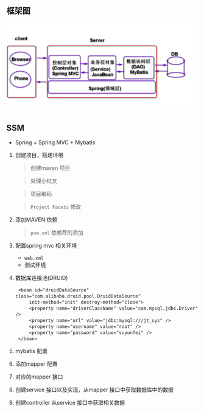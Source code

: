 
## 框架图

![ssm](./img/ssm.png)

## SSM

- Spring + Spring MVC + Mybatis

1. 创建项目，搭建环境
    > 创建maven 项目

    > 处理小红叉

    > 项目编码

    > `Project Facets` 修改
2. 添加MAVEN 依赖
    > `pom.xml` 依赖荐的添加
3. 配置spring mvc 相关环境
    - `web.xml`
    - 测试环境
4. 数据库连接池(DRUID)

        <bean id="druidDataSource" class="com.alibaba.druid.pool.DruidDataSource"
            init-method="init" destroy-method="close">
            <property name="driverClassName" value="com.mysql.jdbc.Driver" />
            <property name="url" value="jdbc:mysql:///jt_sys" />
            <property name="username" value="root" />
            <property name="password" value="suyunfei" />
        </bean>

5. mybatis 配置
6. 添加mapper 配置
7. 对应的mapper 接口
8. 创建service 接口以及实现，从mapper 接口中获取数据库中的数据
9. 创建controller 从service 接口中获取相关数据





